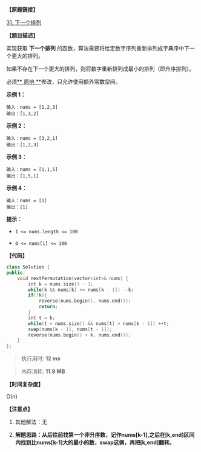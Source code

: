 **【原题链接】**

[31. 下一个排列](https://leetcode-cn.com/problems/next-permutation/)

**【题目描述】**

实现获取 **下一个排列** 的函数，算法需要将给定数字序列重新排列成字典序中下一个更大的排列。

如果不存在下一个更大的排列，则将数字重新排列成最小的排列（即升序排列）。

必须[** 原地 **](https://baike.baidu.com/item/%E5%8E%9F%E5%9C%B0%E7%AE%97%E6%B3%95)修改，只允许使用额外常数空间。

**示例 1：**

```text
输入：nums = [1,2,3]
输出：[1,3,2]
```

**示例 2：**

```text
输入：nums = [3,2,1]
输出：[1,2,3]
```

**示例 3：**

```text
输入：nums = [1,1,5]
输出：[1,5,1]
```

**示例 4：**

```text
输入：nums = [1]
输出：[1]
```

**提示：**

- `1 <= nums.length <= 100`

- `0 <= nums[i] <= 100`

**【代码】**

```cpp
class Solution {
public:
    void nextPermutation(vector<int>& nums) {
        int k = nums.size() - 1;
        while(k && nums[k] <= nums[k - 1]) --k;
        if(!k){
            reverse(nums.begin(), nums.end());
            return;
        } 
        int t = k;
        while(t < nums.size() && nums[t] > nums[k - 1]) ++t;
        swap(nums[k - 1], nums[t - 1]);
        reverse(nums.begin() + k, nums.end());
    }
};
```

> 执行用时: **12 ms**

> 内存消耗: **11.9 MB**

**【时间复杂度】**

O(n) 

**【注意点】**

1. 其他解法：无

1. **解题思路：从后往前找第一个非升序数，记作nums[k-1],之后在[k,end]区间内找到比nums[k-1]大的最小的数，swap这俩，再把[k,end]翻转。**

